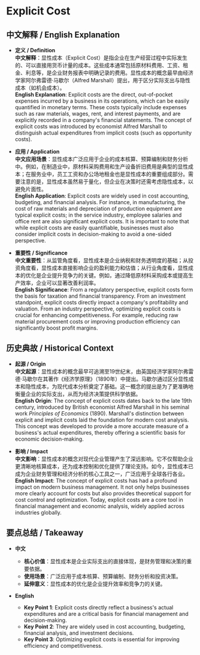 # Explicit Cost

## 中文解释 / English Explanation

* **定义 / Definition**  
  **中文解释**：显性成本（Explicit Cost）是指企业在生产经营过程中实际发生的、可以直接用货币计量的成本。这些成本通常包括原材料费用、工资、租金、利息等，是企业财务报表中明确记录的费用。显性成本的概念最早由经济学家阿尔弗雷德·马歇尔（Alfred Marshall）提出，用于区分实际支出与隐性成本（如机会成本）。  
  **English Explanation**: Explicit costs are the direct, out-of-pocket expenses incurred by a business in its operations, which can be easily quantified in monetary terms. These costs typically include expenses such as raw materials, wages, rent, and interest payments, and are explicitly recorded in a company's financial statements. The concept of explicit costs was introduced by economist Alfred Marshall to distinguish actual expenditures from implicit costs (such as opportunity costs).

* **应用 / Application**  
  **中文应用场景**：显性成本广泛应用于企业的成本核算、预算编制和财务分析中。例如，在制造业中，原材料采购费用和生产设备折旧费用是典型的显性成本；在服务业中，员工工资和办公场地租金也是显性成本的重要组成部分。需要注意的是，显性成本虽然易于量化，但企业在决策时还需考虑隐性成本，以避免片面性。  
  **English Application**: Explicit costs are widely used in cost accounting, budgeting, and financial analysis. For instance, in manufacturing, the cost of raw materials and depreciation of production equipment are typical explicit costs; in the service industry, employee salaries and office rent are also significant explicit costs. It is important to note that while explicit costs are easily quantifiable, businesses must also consider implicit costs in decision-making to avoid a one-sided perspective.

* **重要性 / Significance**  
  **中文重要性**：从监管角度看，显性成本是企业纳税和财务透明度的基础；从投资角度看，显性成本直接影响企业的盈利能力和估值；从行业角度看，显性成本的优化是企业提升竞争力的关键。例如，通过降低原材料采购成本或提高生产效率，企业可以显著改善利润率。  
  **English Significance**: From a regulatory perspective, explicit costs form the basis for taxation and financial transparency. From an investment standpoint, explicit costs directly impact a company's profitability and valuation. From an industry perspective, optimizing explicit costs is crucial for enhancing competitiveness. For example, reducing raw material procurement costs or improving production efficiency can significantly boost profit margins.

## 历史典故 / Historical Context

* **起源 / Origin**  
  **中文起源**：显性成本的概念最早可追溯至19世纪末，由英国经济学家阿尔弗雷德·马歇尔在其著作《经济学原理》（1890年）中提出。马歇尔通过区分显性成本和隐性成本，为现代成本分析奠定了基础。这一概念的提出是为了更准确地衡量企业的实际支出，从而为经济决策提供科学依据。  
  **English Origin**: The concept of explicit costs dates back to the late 19th century, introduced by British economist Alfred Marshall in his seminal work *Principles of Economics* (1890). Marshall's distinction between explicit and implicit costs laid the foundation for modern cost analysis. This concept was developed to provide a more accurate measure of a business's actual expenditures, thereby offering a scientific basis for economic decision-making.

* **影响 / Impact**  
  **中文影响**：显性成本的概念对现代企业管理产生了深远影响。它不仅帮助企业更清晰地核算成本，还为成本控制和优化提供了理论支持。如今，显性成本已成为企业财务管理和经济分析的核心工具之一，广泛应用于全球各行各业。  
  **English Impact**: The concept of explicit costs has had a profound impact on modern business management. It not only helps businesses more clearly account for costs but also provides theoretical support for cost control and optimization. Today, explicit costs are a core tool in financial management and economic analysis, widely applied across industries globally.

## 要点总结 / Takeaway

* **中文**  
  - **核心价值**：显性成本是企业实际支出的直接体现，是财务管理和决策的重要依据。  
  - **使用场景**：广泛应用于成本核算、预算编制、财务分析和投资决策。  
  - **延伸意义**：显性成本的优化是企业提升效率和竞争力的关键。  

* **English**  
  - **Key Point 1**: Explicit costs directly reflect a business's actual expenditures and are a critical basis for financial management and decision-making.  
  - **Key Point 2**: They are widely used in cost accounting, budgeting, financial analysis, and investment decisions.  
  - **Key Point 3**: Optimizing explicit costs is essential for improving efficiency and competitiveness.